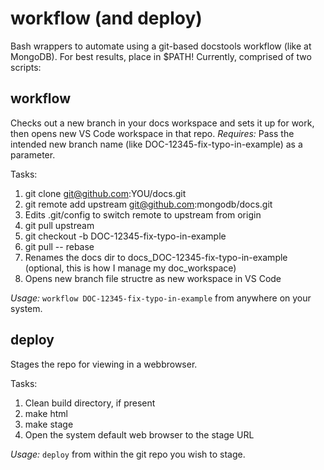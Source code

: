 # workflow (and deploy)
Bash wrappers to automate using a git-based docstools workflow (like at MongoDB). For best results, place in $PATH!
Currently, comprised of two scripts:

## workflow
Checks out a new branch in your docs workspace and sets it up for work, then opens new VS Code workspace in that repo. 
_Requires:_ Pass the intended new branch name (like DOC-12345-fix-typo-in-example) as a parameter.

Tasks:
1. git clone git@github.com:YOU/docs.git
2. git remote add upstream git@github.com:mongodb/docs.git
3. Edits .git/config to switch remote to upstream from origin
4. git pull upstream
5. git checkout -b DOC-12345-fix-typo-in-example
6. git pull -- rebase
7. Renames the docs dir to docs_DOC-12345-fix-typo-in-example (optional, this is how I manage my doc_workspace)
8. Opens new branch file structre as new workspace in VS Code

_Usage:_ `workflow DOC-12345-fix-typo-in-example` from anywhere on your system.

## deploy
Stages the repo for viewing in a webbrowser.

Tasks:
1. Clean build directory, if present
2. make html
3. make stage
4. Open the system default web browser to the stage URL

_Usage:_ `deploy` from within the git repo you wish to stage.

